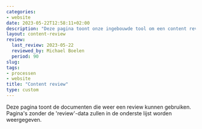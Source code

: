 ```yaml
---
categories:
- website
date: 2023-05-22T12:58:11+02:00
description: "Deze pagina toont onze ingebouwde tool om een content review te doen van alle pagina's binnen onze website."
layout: content-review
review:
  last_review: 2023-05-22
  reviewed_by: Michael Boelen
  period: 90
slug:
tags:
- processen
- website
title: "Content review"
type: custom
---
```


Deze pagina toont de documenten die weer een review kunnen gebruiken. Pagina's zonder de 'review'-data zullen in de onderste lijst worden weergegeven.

